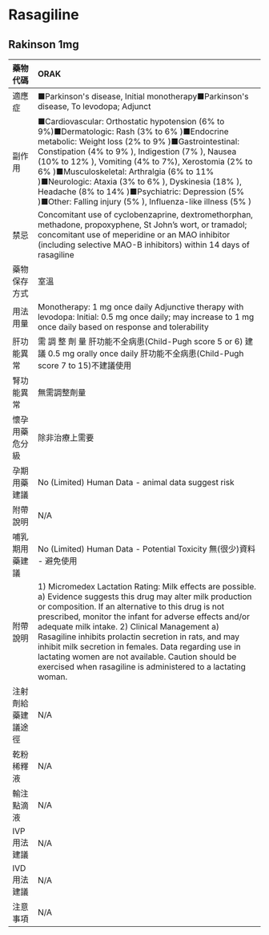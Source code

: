 # Rasagiline

## Rakinson 1mg

| 藥物代碼 | ORAK |
| :--- | :--- |
| 適應症 | ■Parkinson's disease, Initial monotherapy■Parkinson's disease, To levodopa; Adjunct |
| 副作用 | ■Cardiovascular: Orthostatic hypotension \(6% to 9%\)■Dermatologic: Rash \(3% to 6% \)■Endocrine metabolic: Weight loss \(2% to 9% \)■Gastrointestinal: Constipation \(4% to 9% \), Indigestion \(7% \), Nausea \(10% to 12% \), Vomiting \(4% to 7%\), Xerostomia \(2% to 6% \)■Musculoskeletal: Arthralgia \(6% to 11% \)■Neurologic: Ataxia \(3% to 6% \), Dyskinesia \(18% \), Headache \(8% to 14% \)■Psychiatric: Depression \(5% \)■Other: Falling injury \(5% \), Influenza-like illness \(5% \) |
| 禁忌 | Concomitant use of cyclobenzaprine, dextromethorphan, methadone, propoxyphene, St John’s wort, or tramadol; concomitant use of meperidine or an MAO inhibitor \(including selective MAO-B inhibitors\) within 14 days of rasagiline |
| 藥物保存方式 | 室溫 |
| 用法用量 | Monotherapy: 1 mg once daily Adjunctive therapy with levodopa: Initial: 0.5 mg once daily; may increase to 1 mg once daily based on response and tolerability |
| 肝功能異常 | 需 調 整 劑 量  肝功能不全病患\(Child-Pugh score 5 or 6\) 建議 0.5 mg orally once daily 肝功能不全病患\(Child-Pugh score 7 to 15\)不建議使用 |
| 腎功能異常 | 無需調整劑量 |
| 懷孕用藥危分級 | 除非治療上需要 |
| 孕期用藥建議 | No \(Limited\) Human Data - animal data suggest risk |
| 附帶說明 | N/A |
| 哺乳期用藥建議 | No \(Limited\) Human Data - Potential Toxicity 無\(很少\)資料 - 避免使用 |
| 附帶說明 | 1\) Micromedex Lactation Rating: Milk effects are possible. a\) Evidence suggests this drug may alter milk production or composition. If an alternative to this drug is not prescribed, monitor the infant for adverse effects and/or adequate milk intake. 2\) Clinical Management a\) Rasagiline inhibits prolactin secretion in rats, and may inhibit milk secretion in females. Data regarding use in lactating women are not available. Caution should be exercised when rasagiline is administered to a lactating woman. |
| 注射劑給藥建議途徑 | N/A |
| 乾粉稀釋液 | N/A |
| 輸注點滴液 | N/A |
| IVP 用法建議 | N/A |
| IVD 用法建議 | N/A |
| 注意事項 | N/A |

